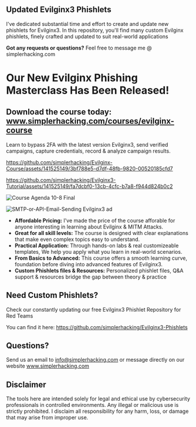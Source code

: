 ## Updated Evilginx3 Phishlets
I've dedicated substantial time and effort to create and update new phishlets for Evilginx3. In this repository, you'll find many custom Evilginx phishlets, finely crafted and updated to suit real-world applications

**Got any requests or questions?** Feel free to message me @ simplerhacking.com

# Our New Evilginx Phishing Masterclass Has Been Released!
## Download the course today: www.simplerhacking.com/courses/evilginx-course
Learn to bypass 2FA with the latest version Evilginx3, send verified campaigns, capture credentials, record & analyze campaign results.

https://github.com/simplerhacking/Evilginx-Course/assets/141525149/3bf788e5-d7df-48fb-9820-00520185cfd7

https://github.com/simplerhacking/Evilginx3-Tutorial/assets/141525149/fa7dcbf0-13cb-4cfc-b7a8-f944d824b0c2

![Course Agenda 10-8 Final](https://github.com/simplerhacking/Evilginx3-Phishlets/assets/141525149/913e547e-150c-485f-a0ea-a458f56cf4fb)

![SMTP-or-API-Email-Sending Evilginx3 ad](https://github.com/simplerhacking/Evilginx3-Tutorial/assets/141525149/6b5e4061-978f-488a-aa0e-53cb505f1022)







- **Affordable Pricing:** I've made the price of the course afforable for anyone interesting in learning about Evilginx & MITM Attacks.
- **Great for all skill levels:** The course is designed with clear explanations that make even complex topics easy to understand.
- **Practical Application:** Through hands-on labs & real customizeable templates, We help you apply what you learn in real-world scenarios.
- **From Basics to Advanced:** This course offers a smooth learning curve, foundation before diving into advanced features of Evilginx3.
- **Custom Phishlets files & Resources:** Personalized phishlet files, Q&A support & resources bridge the gap between theory & practice


## Need Custom Phishlets? 
Check our constantly updating our free Evilginx3 Phishlet Repository for Red Teams

You can find it here: https://github.com/simplerhacking/Evilginx3-Phishlets

## Questions?
Send us an email to info@simplerhacking.com or message directly on our website www.simplerhacking.com

## Disclaimer
The tools here are intended solely for legal and ethical use by cybersecurity professionals in controlled environments. 
Any illegal or malicious use is strictly prohibited.
I disclaim all responsibility for any harm, loss, or damage that may arise from improper use. 


